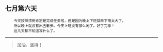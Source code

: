 ## 七月第六天

		今天按照惯例肯定是完成任务啦，但是因为晚上下班回来下雨太大了。
		所以晚上就没有出去散步。今天上班没有那么闲了。好了完毕！
		这几天都不知道写什么了。


****
> 加油，坚持！		